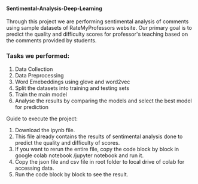 #### Sentimental-Analysis-Deep-Learning

Through this project we are performing sentimental analysis of comments using sample datasets of RateMyProfessors website. Our primary goal is to predict the quality and difficulty scores for professor's teaching based on the comments provided by students.

### Tasks we performed:
1. Data Collection
2. Data Preprocessing
3. Word Emebeddings using glove and word2vec
4. Split the datasets into training and testing sets
5. Train the main model
6. Analyse the results by comparing the models and select the best model for prediction

Guide to execute the project: 

1. Download the ipynb file.
2. This file already contains the results of sentimental analysis done to predict the quality and difficulty of scores.
3. If you want to rerun the entire file, copy the code block by block in google colab notebook /jupyter notebook and run it.
4. Copy the json file and csv file in root folder to local drive of colab for accessing data.
5. Run the code block by block to see the result.


